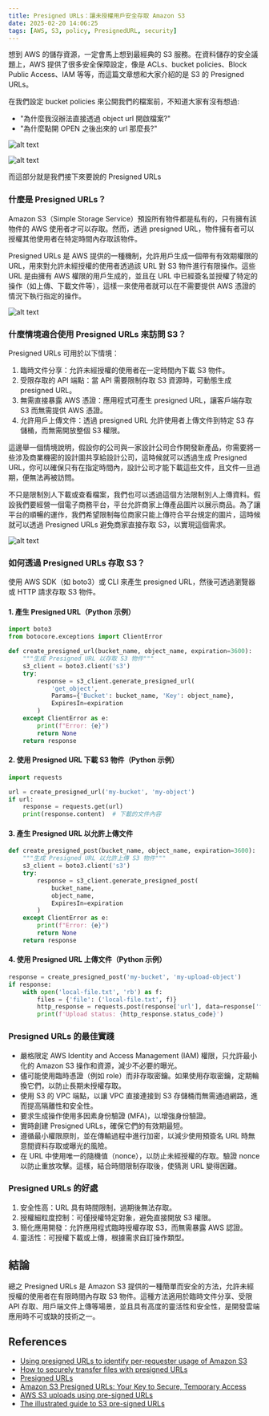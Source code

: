 ```yaml
---
title: Presigned URLs：讓未授權用戶安全存取 Amazon S3
date: 2025-02-20 14:06:25
tags: [AWS, S3, policy, PresignedURL, security]
---
```


想到 AWS 的儲存資源，一定會馬上想到最經典的 S3 服務。在資料儲存的安全議題上，AWS 提供了很多安全保障設定，像是 ACLs、bucket policies、Block Public Access、IAM 等等，而這篇文章想和大家介紹的是 S3 的 Presigned URLs。

在我們設定 bucket policies 來公開我們的檔案前，不知道大家有沒有想過:
- "為什麼我沒辦法直接透過 object url 開啟檔案?"
- "為什麼點開 OPEN 之後出來的 url 那麼長?"


![alt text](images/AWS/s3/img2.png)

![alt text](images/AWS/s3/img1.png)

而這部分就是我們接下來要說的 Presigned URLs

### 什麼是 Presigned URLs？
Amazon S3（Simple Storage Service）預設所有物件都是私有的，只有擁有該物件的 AWS 使用者才可以存取。然而，透過 presigned URL，物件擁有者可以授權其他使用者在特定時間內存取該物件。

Presigned URLs 是 AWS 提供的一種機制，允許用戶生成一個帶有有效期權限的 URL，用來對允許未經授權的使用者透過該 URL 對 S3 物件進行有限操作。這些 URL 是由擁有 AWS 權限的用戶生成的，並且在 URL 中已經簽名並授權了特定的操作（如上傳、下載文件等），這樣一來使用者就可以在不需要提供 AWS 憑證的情況下執行指定的操作。

![alt text](images/AWS/s3/img4.png)

### 什麼情境適合使用 Presigned URLs 來訪問 S3？
Presigned URLs 可用於以下情境：
1. 臨時文件分享：允許未經授權的使用者在一定時間內下載 S3 物件。
2. 受限存取的 API 端點：當 API 需要限制存取 S3 資源時，可動態生成 presigned URL。
3. 無需直接暴露 AWS 憑證：應用程式可產生 presigned URL，讓客戶端存取 S3 而無需提供 AWS 憑證。
4. 允許用戶上傳文件：透過 presigned URL 允許使用者上傳文件到特定 S3 存儲桶，而無需開放整個 S3 權限。

這邊舉一個情境說明，假設你的公司與一家設計公司合作開發新產品，你需要將一些涉及商業機密的設計圖共享給設計公司，這時候就可以透過生成 Presigned URL，你可以確保只有在指定時間內，設計公司才能下載這些文件，且文件一旦過期，便無法再被訪問。

不只是限制別人下載或查看檔案，我們也可以透過這個方法限制別人上傳資料。假設我們要經營一個電子商務平台，平台允許商家上傳產品圖片以展示商品。為了讓平台的順暢的運作，我們希望限制每位商家只能上傳符合平台規定的圖片，這時候就可以透過 Presigned URLs 避免商家直接存取 S3，以實現這個需求。

![alt text](images/AWS/s3/img3.png)

### 如何透過 Presigned URLs 存取 S3？
使用 AWS SDK（如 boto3）或 CLI 來產生 presigned URL，然後可透過瀏覽器或 HTTP 請求存取 S3 物件。

#### 1. 產生 Presigned URL（Python 示例）
```python
import boto3
from botocore.exceptions import ClientError

def create_presigned_url(bucket_name, object_name, expiration=3600):
    """生成 Presigned URL 以存取 S3 物件"""
    s3_client = boto3.client('s3')
    try:
        response = s3_client.generate_presigned_url(
            'get_object',
            Params={'Bucket': bucket_name, 'Key': object_name},
            ExpiresIn=expiration
        )
    except ClientError as e:
        print(f"Error: {e}")
        return None
    return response
```

#### 2. 使用 Presigned URL 下載 S3 物件（Python 示例）
```python
import requests

url = create_presigned_url('my-bucket', 'my-object')
if url:
    response = requests.get(url)
    print(response.content)  # 下載的文件內容
```

#### 3. 產生 Presigned URL 以允許上傳文件
```python
def create_presigned_post(bucket_name, object_name, expiration=3600):
    """生成 Presigned URL 以允許上傳 S3 物件"""
    s3_client = boto3.client('s3')
    try:
        response = s3_client.generate_presigned_post(
            bucket_name,
            object_name,
            ExpiresIn=expiration
        )
    except ClientError as e:
        print(f"Error: {e}")
        return None
    return response
```

#### 4. 使用 Presigned URL 上傳文件（Python 示例）
```python
response = create_presigned_post('my-bucket', 'my-upload-object')
if response:
    with open('local-file.txt', 'rb') as f:
        files = {'file': ('local-file.txt', f)}
        http_response = requests.post(response['url'], data=response['fields'], files=files)
        print(f'Upload status: {http_response.status_code}')
```

### Presigned URLs 的最佳實踐
- 嚴格限定 AWS Identity and Access Management (IAM) 權限，只允許最小化的 Amazon S3 操作和資源，減少不必要的曝光。
- 儘可能使用臨時憑證（例如 role）而非存取密鑰。如果使用存取密鑰，定期輪換它們，以防止長期未授權存取。
- 使用 S3 的 VPC 端點，以讓 VPC 直接連接到 S3 存儲桶而無需通過網路，進而提高隔離性和安全性。
- 要求生成操作使用多因素身份驗證 (MFA)，以增強身份驗證。
- 實時創建 Presigned URLs，確保它們的有效期最短。
- 遵循最小權限原則，並在傳輸過程中進行加密，以減少使用預簽名 URL 時無意間資料存取或曝光的風險。
- 在 URL 中使用唯一的隨機值（nonce），以防止未經授權的存取。驗證 nonce 以防止重放攻擊。這樣，結合時間限制存取後，使猜測 URL 變得困難。

### Presigned URLs 的好處
1. 安全性高：URL 具有時間限制，過期後無法存取。
2. 授權細粒度控制：可僅授權特定對象，避免直接開放 S3 權限。
3. 簡化應用開發：允許應用程式臨時授權存取 S3，而無需暴露 AWS 認證。
4. 靈活性：可授權下載或上傳，根據需求自訂操作類型。

## 結論
總之 Presigned URLs 是 Amazon S3 提供的一種簡單而安全的方法，允許未經授權的使用者在有限時間內存取 S3 物件。這種方法適用於臨時文件分享、受限 API 存取、用戶端文件上傳等場景，並且具有高度的靈活性和安全性，是開發雲端應用時不可或缺的技術之一。



## References
- [Using presigned URLs to identify per-requester usage of Amazon S3](https://aws.amazon.com/tw/blogs/storage/using-presigned-urls-to-identify-per-requester-usage-of-amazon-s3/)
- [How to securely transfer files with presigned URLs](https://aws.amazon.com/tw/blogs/security/how-to-securely-transfer-files-with-presigned-urls/)
- [Presigned URLs](https://boto3.amazonaws.com/v1/documentation/api/latest/guide/s3-presigned-urls.html)
- [Amazon S3 Presigned URLs: Your Key to Secure, Temporary Access](https://kkamalesh117.medium.com/amazon-s3-presigned-urls-your-key-to-secure-temporary-access-74b92e82d700)
- [AWS S3 uploads using pre-signed URLs](https://abhibvp003.medium.com/aws-s3-uploads-using-pre-signed-urls-bb5dd0a8a8e3)
- [The illustrated guide to S3 pre-signed URLs](https://fourtheorem.com/the-illustrated-guide-to-s3-pre-signed-urls/)